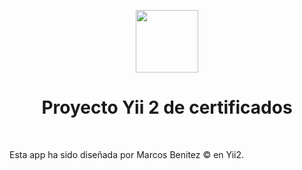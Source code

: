 <p align="center">
    <a href="https://github.com/yiisoft" target="_blank">
        <img src="https://avatars0.githubusercontent.com/u/993323" height="100px">
    </a>
    <h1 align="center">Proyecto Yii 2 de certificados</h1>
    <br>
</p>

Esta app ha sido diseñada por Marcos Benitez &copy; en Yii2. 